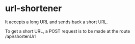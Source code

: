 # url-shortener

It accepts a long URL and sends back a short URL.

To get a short URL, a POST request is to be made at the route /api/shortenUrl
